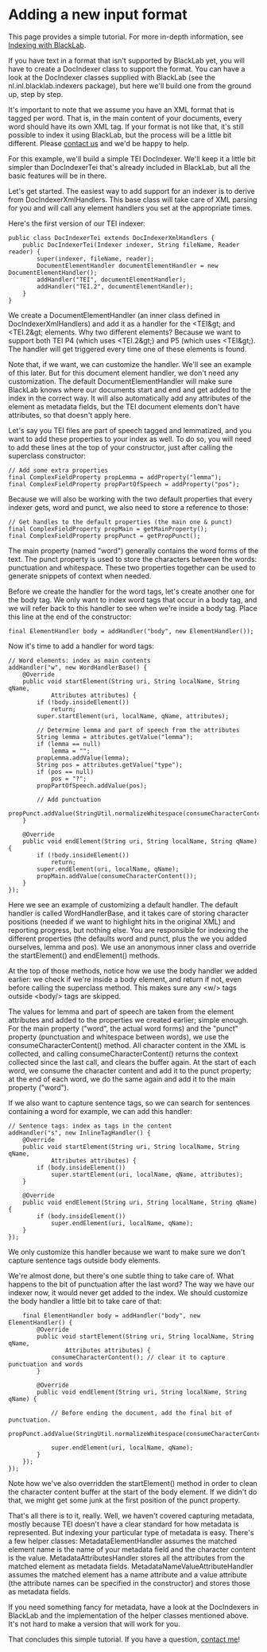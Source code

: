 # Adding a new input format

This page provides a simple tutorial. For more in-depth information, see [Indexing with BlackLab](indexing-with-blacklab.html).

If you have text in a format that isn't supported by BlackLab yet, you will have to create a DocIndexer class to support the format. You can have a look at the DocIndexer classes supplied with BlackLab (see the nl.inl.blacklab.indexers package), but here we'll build one from the ground up, step by step.

It's important to note that we assume you have an XML format that is tagged per word. That is, in the main content of your documents, every word should have its own XML tag. If your format is not like that, it's still possible to index it using BlackLab, but the process will be a little bit different. Please [contact us](mailto:jan.niestadt@inl.nl) and we'd be happy to help.

For this example, we'll build a simple TEI DocIndexer. We'll keep it a little bit simpler than DocIndexerTei that's already included in BlackLab, but all the basic features will be in there.

Let's get started. The easiest way to add support for an indexer is to derive from DocIndexerXmlHandlers. This base class will take care of XML parsing for you and will call any element handlers you set at the appropriate times.

Here's the first version of our TEI indexer:

	public class DocIndexerTei extends DocIndexerXmlHandlers {
		public DocIndexerTei(Indexer indexer, String fileName, Reader reader) {
			super(indexer, fileName, reader);
			DocumentElementHandler documentElementHandler = new DocumentElementHandler();
			addHandler("TEI", documentElementHandler);
			addHandler("TEI.2", documentElementHandler);
		}
	}

We create a DocumentElementHandler (an inner class defined in DocIndexerXmlHandlers) and add it as a handler for the &lt;TEI\&gt; and &lt;TEI.2\&gt; elements. Why two different elements? Because we want to support both TEI P4 (which uses &lt;TEI.2\&gt;) and P5 (which uses &lt;TEI\&gt;). The handler will get triggered every time one of these elements is found.

Note that, if we want, we can customize the handler. We'll see an example of this later. But for this document element handler, we don't need any customization. The default DocumentElementHandler will make sure BlackLab knows where our documents start and end and get added to the index in the correct way. It will also automatically add any attributes of the element as metadata fields, but the TEI document elements don't have attributes, so that doesn't apply here.

Let's say you TEI files are part of speech tagged and lemmatized, and you want to add these properties to your index as well. To do so, you will need to add these lines at the top of your constructor, just after calling the superclass constructor:

	// Add some extra properties
	final ComplexFieldProperty propLemma = addProperty("lemma");
	final ComplexFieldProperty propPartOfSpeech = addProperty("pos");

Because we will also be working with the two default properties that every indexer gets, word and punct, we also need to store a reference to those:

	// Get handles to the default properties (the main one & punct)
	final ComplexFieldProperty propMain = getMainProperty();
	final ComplexFieldProperty propPunct = getPropPunct();

The main property (named "word") generally contains the word forms of the text. The punct property is used to store the characters between the words: punctuation and whitespace. These two properties together can be used to generate snippets of context when needed.

Before we create the handler for the word tags, let's create another one for the body tag. We only want to index word tags that occur in a body tag, and we will refer back to this handler to see when we're inside a body tag. Place this line at the end of the constructor:

	final ElementHandler body = addHandler("body", new ElementHandler());

Now it's time to add a handler for word tags:

	// Word elements: index as main contents
	addHandler("w", new WordHandlerBase() {
		@Override
		public void startElement(String uri, String localName, String qName,
				Attributes attributes) {
			if (!body.insideElement())
				return;
			super.startElement(uri, localName, qName, attributes);

			// Determine lemma and part of speech from the attributes
			String lemma = attributes.getValue("lemma");
			if (lemma == null)
				lemma = "";
			propLemma.addValue(lemma);
			String pos = attributes.getValue("type");
			if (pos == null)
				pos = "?";
			propPartOfSpeech.addValue(pos);

			// Add punctuation
			propPunct.addValue(StringUtil.normalizeWhitespace(consumeCharacterContent()));
		}

		@Override
		public void endElement(String uri, String localName, String qName) {
			if (!body.insideElement())
				return;
			super.endElement(uri, localName, qName);
			propMain.addValue(consumeCharacterContent());
		}
	});

Here we see an example of customizing a default handler. The default handler is called WordHandlerBase, and it takes care of storing character positions (needed if we want to highlight hits in the original XML) and reporting progress, but nothing else. You are responsible for indexing the different properties (the defaults word and punct, plus the we you added ourselves, lemma and pos). We use an anonymous inner class and override the startElement() and endElement() methods.

At the top of those methods, notice how we use the body handler we added earlier: we check if we're inside a body element, and return if not, even before calling the superclass method. This makes sure any &lt;w/&gt; tags outside &lt;body/&gt; tags are skipped.

The values for lemma and part of speech are taken from the element attributes and added to the properties we created earlier; simple enough. For the main property ("word", the actual word forms) and the "punct" property (punctuation and whitespace between words), we use the consumeCharacterContent() method. All character content in the XML is collected, and calling consumeCharacterContent() returns the context collected since the last call, and clears the buffer again. At the start of each word, we consume the character content and add it to the punct property; at the end of each word, we do the same again and add it to the main property ("word").

If we also want to capture sentence tags, so we can search for sentences containing a word for example, we can add this handler:

	// Sentence tags: index as tags in the content
	addHandler("s", new InlineTagHandler() {
		@Override
		public void startElement(String uri, String localName, String qName,
				Attributes attributes) {
			if (body.insideElement())
				super.startElement(uri, localName, qName, attributes);
		}

		@Override
		public void endElement(String uri, String localName, String qName) {
			if (body.insideElement())
				super.endElement(uri, localName, qName);
		}
	});

We only customize this handler because we want to make sure we don't capture sentence tags outside body elements.

We're almost done, but there's one subtle thing to take care of. What happens to the bit of punctuation after the last word? The way we have our indexer now, it would never get added to the index. We should customize the body handler a little bit to take care of that:

		final ElementHandler body = addHandler("body", new ElementHandler() {
			@Override
			public void startElement(String uri, String localName, String qName,
					Attributes attributes) {
				consumeCharacterContent(); // clear it to capture punctuation and words
			}

			@Override
			public void endElement(String uri, String localName, String qName) {

				// Before ending the document, add the final bit of punctuation.
				propPunct.addValue(StringUtil.normalizeWhitespace(consumeCharacterContent()));

				super.endElement(uri, localName, qName);
			}
		});
	});

Note how we've also overridden the startElement() method in order to clean the character content buffer at the start of the body element. If we didn't do that, we might get some junk at the first position of the punct property.

That's all there is to it, really. Well, we haven't covered capturing metadata, mostly because TEI doesn't have a clear standard for how metadata is represented. But indexing your particular type of metadata is easy. There's a few helper classes: MetadataElementHandler assumes the matched element name is the name of your metadata field and the character content is the value. MetadataAttributesHandler stores all the attributes from the matched element as metadata fields. MetadataNameValueAttributeHandler assumes the matched element has a name attribute and a value attribute (the attribute names can be specified in the constructor) and stores those as metadata fields.

If you need something fancy for metadata, have a look at the DocIndexers in BlackLab and the implementation of the helper classes mentioned above. It's not hard to make a version that will work for you.

That concludes this simple tutorial. If you have a question, [contact me](mailto:jan.niestadt@inl.nl)!

